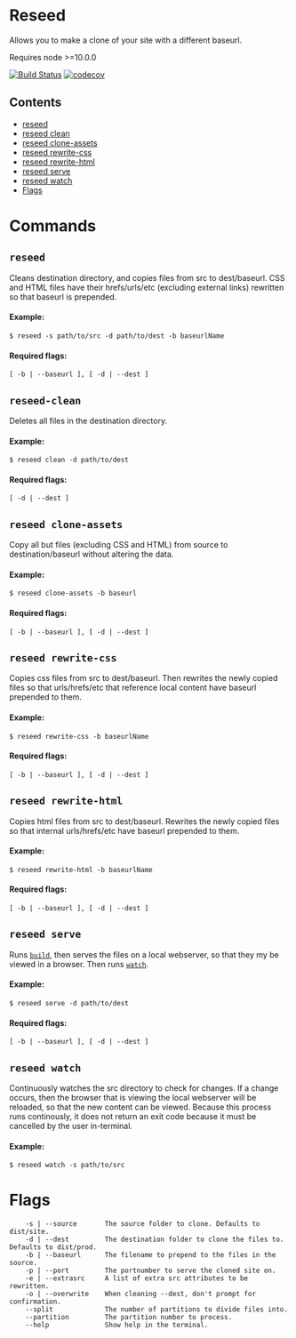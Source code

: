 # Reseed
Allows you to make a clone of your site with a different baseurl.

Requires node >=10.0.0

[![Build Status](https://travis-ci.com/CloudCannon/reseed.svg?token=PCpTqbePqYxMDyjhMTKF&branch=master)](https://travis-ci.com/CloudCannon/reseed)
[![codecov](https://codecov.io/gh/CloudCannon/reseed/branch/master/graph/badge.svg?token=Q4yyn9DLZ6)](https://codecov.io/gh/CloudCannon/reseed)



## Contents

- [reseed](#reseed)
- [reseed clean](#clean)
- [reseed clone-assets](#reseed-clone-assets)
- [reseed rewrite-css](#reseed=rewrite-css)
- [reseed rewrite-html](#reseed-rewrite-html)
- [reseed serve](#reseed-serve)
- [reseed watch](#reseed-watch)
- [Flags](#Flags)


# Commands


## ```reseed```
Cleans destination directory, and copies files from src to dest/baseurl.
CSS and HTML files have their hrefs/urls/etc (excluding external links) rewritten so that baseurl is prepended.

#### Example:
```
$ reseed -s path/to/src -d path/to/dest -b baseurlName
```

#### Required flags:
`[ -b | --baseurl ], [ -d | --dest ]`



## ```reseed-clean```

Deletes all files in the destination directory.

#### Example:
```
$ reseed clean -d path/to/dest
```

#### Required flags:
`[ -d | --dest ]`


## ```reseed clone-assets```
Copy all but files (excluding CSS and HTML) from source to destination/baseurl without altering the data.

#### Example:
```
$ reseed clone-assets -b baseurl
```

#### Required flags:
`[ -b | --baseurl ], [ -d | --dest ]`


## ```reseed rewrite-css```
Copies css files from src to dest/baseurl.
Then rewrites the newly copied files so that urls/hrefs/etc that reference local
content have baseurl prepended to them.

#### Example:
```
$ reseed rewrite-css -b baseurlName
```

#### Required flags:
`[ -b | --baseurl ], [ -d | --dest ]`


## ```reseed rewrite-html```
Copies html files from src to dest/baseurl.
Rewrites the newly copied files so that internal urls/hrefs/etc have baseurl prepended to them.

#### Example:
```
$ reseed rewrite-html -b baseurlName
```

#### Required flags:
`[ -b | --baseurl ], [ -d | --dest ]`


## ```reseed serve```
Runs [```build```](#reseed-build), then serves the files on a local webserver, so that they my be viewed in a browser. Then runs [```watch```](#reseed-watch).

#### Example:
```
$ reseed serve -d path/to/dest
```

#### Required flags:
`[ -b | --baseurl ], [ -d | --dest ]`


## ```reseed watch```
Continuously watches the src directory to check for changes. If a change
occurs, then the browser that is viewing the local webserver will be reloaded, so
that the new content can be viewed. Because this process runs continously, it does
not return an exit code because it must be cancelled by the user in-terminal.

#### Example:
```
$ reseed watch -s path/to/src
```

# Flags
```
    -s | --source       The source folder to clone. Defaults to dist/site.
    -d | --dest         The destination folder to clone the files to. Defaults to dist/prod.
    -b | --baseurl      The filename to prepend to the files in the source.
    -p | --port         The portnumber to serve the cloned site on.
    -e | --extrasrc     A list of extra src attributes to be rewritten.
    -o | --overwrite    When cleaning --dest, don't prompt for confirmation.
    --split             The number of partitions to divide files into.
    --partition         The partition number to process.
	--help				Show help in the terminal.
```
